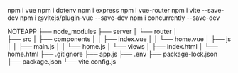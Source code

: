 npm i vue
npm i dotenv
npm i express
npm i vue-router
npm i vite --save-dev
npm i @vitejs/plugin-vue --save-dev
npm i concurrently --save-dev




NOTEAPP
├── node_modules
├── server
│   └── router
│      
├── src
│   ├── components
│   │   ├── index.vue
│   │   └── home.vue
│   ├── js
│   │   ├── main.js
│   │   └── home.js
│   └── views
│       ├── index.html
│       └── home.html
├── .gitignore
├── app.js
├── .env
├── package-lock.json
├── package.json
└── vite.config.js


